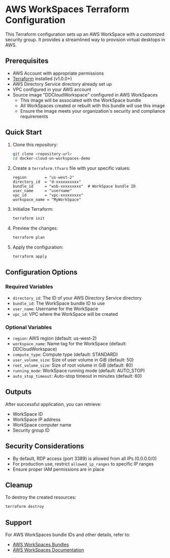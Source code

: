# AWS WorkSpaces Terraform Configuration

This Terraform configuration sets up an AWS WorkSpace with a customized security group. It provides a streamlined way to provision virtual desktops in AWS.

## Prerequisites

- AWS Account with appropriate permissions
- [Terraform](https://www.terraform.io/downloads.html) installed (v1.0.0+)
- AWS Directory Service directory already set up
- VPC configured in your AWS account
- Source image "DDCloudWorkspace" configured in AWS WorkSpaces
  - This image will be associated with the WorkSpace bundle
  - All WorkSpaces created or rebuilt with this bundle will use this image
  - Ensure the image meets your organization's security and compliance requirements

## Quick Start

1. Clone this repository:
   ```bash
   git clone <repository-url>
   cd docker-cloud-on-workspaces-demo
   ```

2. Create a `terraform.tfvars` file with your specific values:
   ```hcl
   region        = "us-west-2"
   directory_id  = "d-xxxxxxxxxx"
   bundle_id     = "wsb-xxxxxxxxx"  # WorkSpace bundle ID
   user_name     = "username"
   vpc_id        = "vpc-xxxxxxxxx"
   workspace_name = "MyWorkSpace"
   ```

3. Initialize Terraform:
   ```bash
   terraform init
   ```

4. Preview the changes:
   ```bash
   terraform plan
   ```

5. Apply the configuration:
   ```bash
   terraform apply
   ```

## Configuration Options

### Required Variables
- `directory_id`: The ID of your AWS Directory Service directory
- `bundle_id`: The WorkSpace bundle ID to use
- `user_name`: Username for the WorkSpace
- `vpc_id`: VPC where the WorkSpace will be created

### Optional Variables
- `region`: AWS region (default: us-west-2)
- `workspace_name`: Name tag for the WorkSpace (default: DDCloudWorkspace)
- `compute_type`: Compute type (default: STANDARD)
- `user_volume_size`: Size of user volume in GiB (default: 50)
- `root_volume_size`: Size of root volume in GiB (default: 80)
- `running_mode`: WorkSpace running mode (default: AUTO_STOP)
- `auto_stop_timeout`: Auto-stop timeout in minutes (default: 60)

## Outputs

After successful application, you can retrieve:
- WorkSpace ID
- WorkSpace IP address
- WorkSpace computer name
- Security group ID

## Security Considerations

- By default, RDP access (port 3389) is allowed from all IPs (0.0.0.0/0)
- For production use, restrict `allowed_ip_ranges` to specific IP ranges
- Ensure proper IAM permissions are in place

## Cleanup

To destroy the created resources:
```bash
terraform destroy
```

## Support

For AWS WorkSpaces bundle IDs and other details, refer to:
- [AWS WorkSpaces Bundles](https://docs.aws.amazon.com/workspaces/latest/adminguide/amazon-workspaces-bundles.html)
- [AWS WorkSpaces Documentation](https://docs.aws.amazon.com/workspaces/)